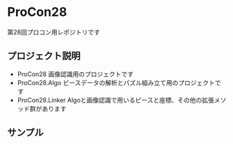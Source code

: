 # ProCon28
第28回プロコン用レポジトリです

## プロジェクト説明
- ProCon28
  画像認識用のプロジェクトです
- ProCon28.Algo
  ピースデータの解析とパズル組み立て用のプロジェクトです
- ProCon28.Linker
  Algoと画像認識で用いるピースと座標、その他の拡張メソッド群があります
  
## サンプル
